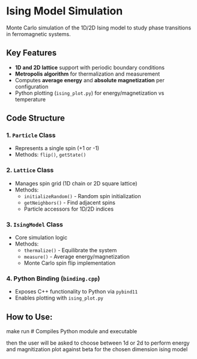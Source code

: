 # Ising Model Simulation

Monte Carlo simulation of the 1D/2D Ising model to study phase transitions in ferromagnetic systems.

## Key Features
- **1D and 2D lattice** support with periodic boundary conditions
- **Metropolis algorithm** for thermalization and measurement
- Computes **average energy** and **absolute magnetization** per configuration
- Python plotting (`ising_plot.py`) for energy/magnetization vs temperature

## Code Structure

### 1. `Particle` Class
- Represents a single spin (+1 or -1)
- Methods: `flip()`, `getState()`

### 2. `Lattice` Class
- Manages spin grid (1D chain or 2D square lattice)
- Methods: 
  - `initializeRandom()` - Random spin initialization
  - `getNeighbors()` - Find adjacent spins
  - Particle accessors for 1D/2D indices

### 3. `IsingModel` Class
- Core simulation logic
- Methods:
  - `thermalize()` - Equilibrate the system
  - `measure()` - Average energy/magnetization
  - Monte Carlo spin flip implementation

### 4. Python Binding (`binding.cpp`)
- Exposes C++ functionality to Python via `pybind11`
- Enables plotting with `ising_plot.py`

## How to Use:
   make run # Compiles Python module and executable

   then the user will be asked to choose between 1d or 2d to perform energy and magnitization plot against beta for the chosen dimension ising model